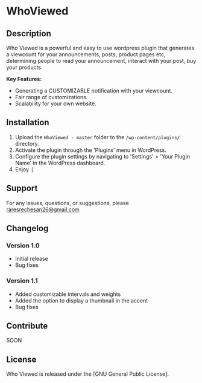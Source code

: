 # WhoViewed

## Description

Who Viewed is a powerful and easy to use wordpress plugin that generates a viewcount for your announcements, posts, product pages etc, determining people to 
read your announcement, interact with your post, buy your products.

**Key Features:**
- Generating a CUSTOMIZABLE notification with your viewcount.
- Fair range of customizations.
- Scalability for your own website.

## Installation

1. Upload the `WhoViewed - master` folder to the `/wp-content/plugins/` directory.
2. Activate the plugin through the 'Plugins' menu in WordPress.
3. Configure the plugin settings by navigating to 'Settings' > 'Your Plugin Name' in the WordPress dashboard.
4. Enjoy :)

## Support

For any issues, questions, or suggestions, please raresrechesan26@gmail.com

## Changelog

### Version 1.0
- Initial release
- Bug fixes

### Version 1.1
- Added customizable intervals and weights
- Added the option to display a thumbnail in the accent
- Bug fixes

## Contribute

SOON

## License

Who Viewed is released under the [GNU General Public License].
